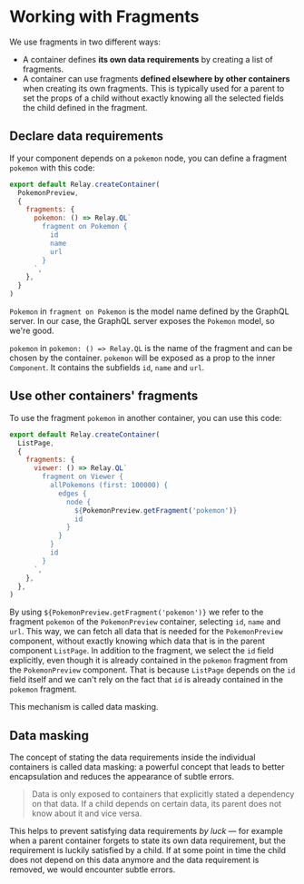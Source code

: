 # Working with Fragments

We use fragments in two different ways:

* A container defines **its own data requirements** by creating a list of fragments.
* A container can use fragments **defined elsewhere by other containers** when creating its own fragments. This is typically used for a parent to set the props of a child without exactly knowing all the selected fields the child defined in the fragment.

## Declare data requirements

If your component depends on a `pokemon` node, you can define a fragment `pokemon` with this code:

```javascript
export default Relay.createContainer(
  PokemonPreview,
  {
    fragments: {
      pokemon: () => Relay.QL`
        fragment on Pokemon {
          id
          name
          url
        }
      `,
    },
  }
)
```

`Pokemon` in `fragment on Pokemon` is the model name defined by the GraphQL server. In our case, the GraphQL server exposes the `Pokemon` model, so we're good.

`pokemon` in `pokemon: () => Relay.QL` is the name of the fragment and can be chosen by the container. `pokemon` will be exposed as a prop to the inner `Component`. It contains the subfields `id`, `name` and `url`.

## Use other containers' fragments

To use the fragment `pokemon` in another container, you can use this code:

```javascript
export default Relay.createContainer(
  ListPage,
  {
    fragments: {
      viewer: () => Relay.QL`
        fragment on Viewer {
          allPokemons (first: 100000) {
            edges {
              node {
                ${PokemonPreview.getFragment('pokemon')}
                id
              }
            }
          }
          id
        }
      `,
    },
  },
)
```

By using `${PokemonPreview.getFragment('pokemon')}` we refer to the fragment `pokemon` of the `PokemonPreview` container, selecting `id`, `name` and `url`. This way, we can fetch all data that is needed for the `PokemonPreview` component, without exactly knowing which data that is in the parent component `ListPage`. In addition to the fragment, we select the `id` field explicitly, even though it is already contained in the `pokemon` fragment from the `PokemonPreview` component.
That is because `ListPage` depends on the `id` field itself and we can't rely on the fact that `id` is already contained in the `pokemon` fragment.

This mechanism is called data masking.

## Data masking

The concept of stating the data requirements inside the individual containers is called data masking: a powerful concept that leads to better encapsulation and reduces the appearance of subtle errors.

> Data is only exposed to containers that explicitly stated a dependency on that data. If a child depends on certain data, its parent does not know about it and vice versa.

This helps to prevent satisfying data requirements *by luck* — for example when a parent container forgets to state its own data requirement, but the requirement is luckily satisfied by a child. If at some point in time the child does not depend on this data anymore and the data requirement is removed, we would encounter subtle errors.
